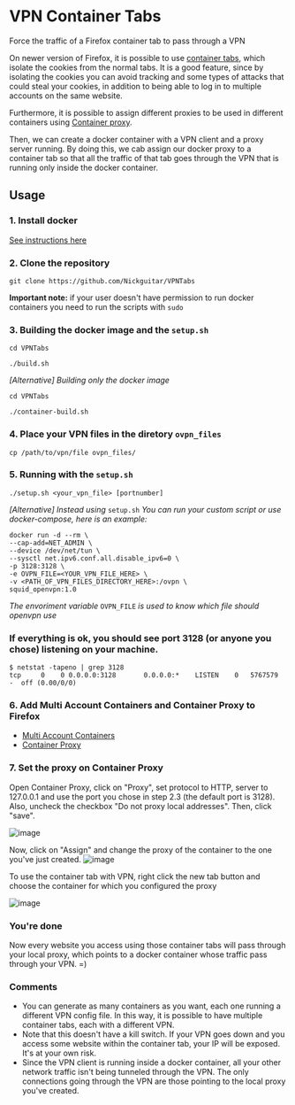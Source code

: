 # VPN Container Tabs
Force the traffic of a Firefox container tab to pass through a VPN

On newer version of Firefox, it is possible to use [container tabs](https://support.mozilla.org/en-US/kb/containers), which isolate the cookies from the normal tabs. It is a good feature, since by isolating the cookies you can avoid tracking and some types of attacks that could steal your cookies, in addition to being able to log in to multiple accounts on the same website.

Furthermore, it is possible to assign different proxies to be used in different containers using [Container proxy](https://addons.mozilla.org/en-US/firefox/addon/container-proxy/).

Then, we can create a docker container with a VPN client and a proxy server running. By doing this, we cab assign our docker proxy to a container tab so that all the traffic of that tab goes through the VPN that is running only inside the docker container.

## Usage


### 1. Install docker
[See instructions here](https://docs.docker.com/engine/install/)

### 2. Clone the repository
```
git clone https://github.com/Nickguitar/VPNTabs
```
**Important note:** if your user doesn't have permission to run docker containers you need to run the scripts with `sudo`
### 3. Building the docker image and the `setup.sh`
```
cd VPNTabs
```
```
./build.sh
```
*[Alternative] Building only the docker image*
```
cd VPNTabs
```
```
./container-build.sh
```
### 4. Place your VPN files in the diretory `ovpn_files`
```
cp /path/to/vpn/file ovpn_files/
```

### 5. Running with the `setup.sh`
```
./setup.sh <your_vpn_file> [portnumber]
```
*[Alternative] Instead using* `setup.sh` *You can run your custom script or use docker-compose, here is an example:*
```
docker run -d --rm \
--cap-add=NET_ADMIN \
--device /dev/net/tun \
--sysctl net.ipv6.conf.all.disable_ipv6=0 \
-p 3128:3128 \
-e OVPN_FILE=<YOUR_VPN_FILE_HERE> \
-v <PATH_OF_VPN_FILES_DIRECTORY_HERE>:/ovpn \
squid_openvpn:1.0
```
*The envoriment variable* `OVPN_FILE` *is used to know which file should openvpn use*


### If everything is ok, you should see port 3128 (or anyone you chose) listening on your machine.
```
$ netstat -tapeno | grep 3128
tcp     0    0 0.0.0.0:3128       0.0.0.0:*    LISTEN    0   5767579  -  off (0.00/0/0)
```

### 6. Add Multi Account Containers and Container Proxy to Firefox

- [Multi Account Containers](https://addons.mozilla.org/en-US/firefox/addon/multi-account-containers/)
- [Container Proxy](https://addons.mozilla.org/en-US/firefox/addon/container-proxy/) 

### 7. Set the proxy on Container Proxy
Open Container Proxy, click on "Proxy", set protocol to HTTP, server to 127.0.0.1 and use the port you chose in step 2.3 (the default port is 3128). Also, uncheck the checkbox "Do not proxy local addresses". Then, click "save".

![image](https://user-images.githubusercontent.com/3837916/136625420-925f7d61-41c1-4b41-aa41-abea137475b7.png)

Now, click on "Assign" and change the proxy of the container to the one you've just created.
![image](https://user-images.githubusercontent.com/3837916/136626051-4b05ea82-bae4-427e-875b-4b959308d6e9.png)


To use the container tab with VPN, right click the new tab button and choose the container for which you configured the proxy

![image](https://user-images.githubusercontent.com/3837916/136625934-b389fba1-db40-43a2-9066-92e1bd657555.png)


### You're done

Now every website you access using those container tabs will pass through your local proxy, which points to a docker container whose traffic pass through your VPN. =)

### Comments

- You can generate as many containers as you want, each one running a different VPN config file. In this way, it is possible to have multiple container tabs, each with a different VPN.
- Note that this doesn't have a kill switch. If your VPN goes down and you access some website within the container tab, your IP will be exposed. It's at your own risk.
- Since the VPN client is running inside a docker container, all your other network traffic isn't being tunneled through the VPN. The only connections going through the VPN are those pointing to the local proxy you've created.
